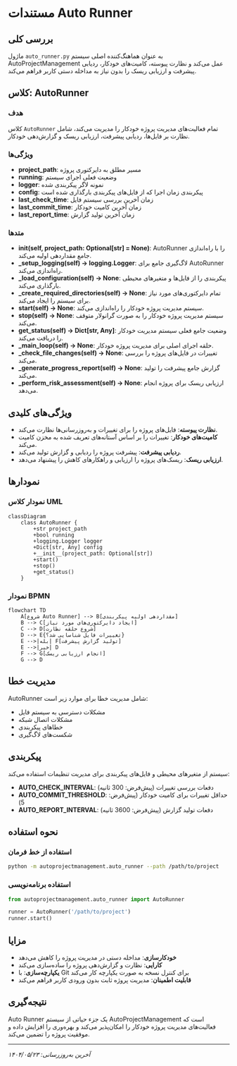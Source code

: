 # مستندات Auto Runner

## بررسی کلی
ماژول `auto_runner.py` به عنوان هماهنگ‌کننده اصلی سیستم AutoProjectManagement عمل می‌کند و نظارت پیوسته، کامیت‌های خودکار، ردیابی پیشرفت و ارزیابی ریسک را بدون نیاز به مداخله دستی کاربر فراهم می‌کند.

## کلاس: AutoRunner
### هدف
کلاس `AutoRunner` تمام فعالیت‌های مدیریت پروژه خودکار را مدیریت می‌کند، شامل نظارت بر فایل‌ها، ردیابی پیشرفت، ارزیابی ریسک و گزارش‌دهی خودکار.

### ویژگی‌ها
- **project_path**: مسیر مطلق به دایرکتوری پروژه
- **running**: وضعیت فعلی اجرای سیستم
- **logger**: نمونه لاگر پیکربندی شده
- **config**: پیکربندی زمان اجرا که از فایل‌های پیکربندی بارگذاری شده است
- **last_check_time**: زمان آخرین بررسی سیستم فایل
- **last_commit_time**: زمان آخرین کامیت خودکار
- **last_report_time**: زمان آخرین تولید گزارش

### متدها
- **__init__(self, project_path: Optional[str] = None)**: AutoRunner را با راه‌اندازی جامع مقداردهی اولیه می‌کند.
- **_setup_logging(self) -> logging.Logger**: لاگ‌گیری جامع برای AutoRunner راه‌اندازی می‌کند.
- **_load_configuration(self) -> None**: پیکربندی را از فایل‌ها و متغیرهای محیطی بارگذاری می‌کند.
- **_create_required_directories(self) -> None**: تمام دایرکتوری‌های مورد نیاز برای سیستم را ایجاد می‌کند.
- **start(self) -> None**: سیستم مدیریت پروژه خودکار را راه‌اندازی می‌کند.
- **stop(self) -> None**: سیستم مدیریت پروژه خودکار را به صورت گرانولار متوقف می‌کند.
- **get_status(self) -> Dict[str, Any]**: وضعیت جامع فعلی سیستم مدیریت خودکار را دریافت می‌کند.
- **_main_loop(self) -> None**: حلقه اجرای اصلی برای مدیریت پروژه خودکار.
- **_check_file_changes(self) -> None**: تغییرات در فایل‌های پروژه را بررسی می‌کند.
- **_generate_progress_report(self) -> None**: گزارش جامع پیشرفت را تولید می‌کند.
- **_perform_risk_assessment(self) -> None**: ارزیابی ریسک برای پروژه انجام می‌دهد.

## ویژگی‌های کلیدی
- **نظارت پیوسته**: فایل‌های پروژه را برای تغییرات و به‌روزرسانی‌ها نظارت می‌کند.
- **کامیت‌های خودکار**: تغییرات را بر اساس آستانه‌های تعریف شده به مخزن کامیت می‌کند.
- **ردیابی پیشرفت**: پیشرفت پروژه را ردیابی و گزارش تولید می‌کند.
- **ارزیابی ریسک**: ریسک‌های پروژه را ارزیابی و راهکارهای کاهش را پیشنهاد می‌دهد.

## نمودارها
### نمودار کلاس UML
```mermaid
classDiagram
    class AutoRunner {
        +str project_path
        +bool running
        +logging.Logger logger
        +Dict[str, Any] config
        +__init__(project_path: Optional[str])
        +start() 
        +stop() 
        +get_status() 
    }
```

### نمودار BPMN
```mermaid
flowchart TD
    A[شروع Auto Runner] --> B[مقداردهی اولیه پیکربندی]
    B --> C[ایجاد دایرکتوری‌های مورد نیاز]
    C --> D[شروع حلقه نظارت]
    D --> E{تغییرات فایل شناسایی شد؟}
    E -->|بله| F[تولید گزارش پیشرفت]
    E -->|خیر| D
    F --> G[انجام ارزیابی ریسک]
    G --> D
```

## مدیریت خطا
AutoRunner شامل مدیریت خطا برای موارد زیر است:
- مشکلات دسترسی به سیستم فایل
- مشکلات اتصال شبکه
- خطاهای پیکربندی
- شکست‌های لاگ‌گیری

## پیکربندی
سیستم از متغیرهای محیطی و فایل‌های پیکربندی برای مدیریت تنظیمات استفاده می‌کند:
- **AUTO_CHECK_INTERVAL**: دفعات بررسی تغییرات (پیش‌فرض: 300 ثانیه)
- **AUTO_COMMIT_THRESHOLD**: حداقل تغییرات برای کامیت خودکار (پیش‌فرض: 5)
- **AUTO_REPORT_INTERVAL**: دفعات تولید گزارش (پیش‌فرض: 3600 ثانیه)

## نحوه استفاده
### استفاده از خط فرمان
```bash
python -m autoprojectmanagement.auto_runner --path /path/to/project
```

### استفاده برنامه‌نویسی
```python
from autoprojectmanagement.auto_runner import AutoRunner

runner = AutoRunner('/path/to/project')
runner.start()
```

## مزایا
- **خودکارسازی**: مداخله دستی در مدیریت پروژه را کاهش می‌دهد
- **کارایی**: نظارت و گزارش‌دهی پروژه را ساده‌سازی می‌کند
- **یکپارچه‌سازی**: با Git برای کنترل نسخه به صورت یکپارچه کار می‌کند
- **قابلیت اطمینان**: مدیریت پروژه ثابت بدون ورودی کاربر فراهم می‌کند

## نتیجه‌گیری
Auto Runner یک جزء حیاتی از سیستم AutoProjectManagement است که فعالیت‌های مدیریت پروژه خودکار را امکان‌پذیر می‌کند و بهره‌وری را افزایش داده و موفقیت پروژه را تضمین می‌کند.

---
*آخرین به‌روزرسانی: ۱۴۰۴/۰۵/۲۳*
